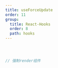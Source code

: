```yaml
---
title: useForceUpdate
order: 11
group:
  title: React-Hooks
  order: 8
  path: hooks
---
```



```jsx



// 强制render组件



```
